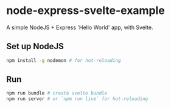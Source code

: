 # node-express-svelte-example

A simple NodeJS + Express 'Hello World' app, with Svelte.

## Set up NodeJS

```bash
npm install -g nodemon # for hot-reloading
```

## Run

```bash
npm run bundle # create svelte bundle
npm run server # or `npm run live` for hot-reloading
```
